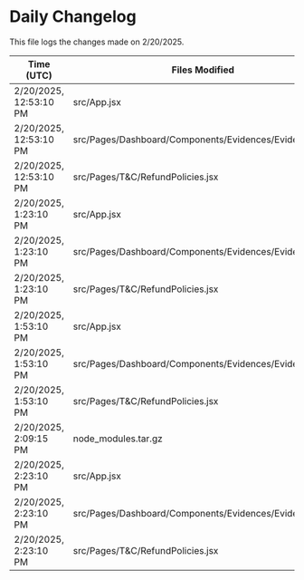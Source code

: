 # Daily Changelog

This file logs the changes made on 2/20/2025.

| Time (UTC)             | Files Modified                    | Changes (Addition/Deletion) |
|------------------------|-----------------------------------|-----------------------------|
| 2/20/2025, 12:53:10 PM | src/App.jsx | 3 Additions & 1 Deletions |
| 2/20/2025, 12:53:10 PM | src/Pages/Dashboard/Components/Evidences/Evidences.jsx | 23 Additions & 2 Deletions |
| 2/20/2025, 12:53:10 PM | src/Pages/T&C/RefundPolicies.jsx | 0 Additions & 0 Deletions |
| 2/20/2025, 1:23:10 PM | src/App.jsx | 3 Additions & 1 Deletions|
| 2/20/2025, 1:23:10 PM | src/Pages/Dashboard/Components/Evidences/Evidences.jsx | 23 Additions & 2 Deletions|
| 2/20/2025, 1:23:10 PM | src/Pages/T&C/RefundPolicies.jsx | 0 Additions & 0 Deletions|
| 2/20/2025, 1:53:10 PM | src/App.jsx | 3 Additions & 1 Deletions|
| 2/20/2025, 1:53:10 PM | src/Pages/Dashboard/Components/Evidences/Evidences.jsx | 23 Additions & 2 Deletions|
| 2/20/2025, 1:53:10 PM | src/Pages/T&C/RefundPolicies.jsx | 0 Additions & 0 Deletions|
| 2/20/2025, 2:09:15 PM | node_modules.tar.gz | 0 Additions & 0 Deletions|
| 2/20/2025, 2:23:10 PM | src/App.jsx | 3 Additions & 1 Deletions|
| 2/20/2025, 2:23:10 PM | src/Pages/Dashboard/Components/Evidences/Evidences.jsx | 23 Additions & 2 Deletions|
| 2/20/2025, 2:23:10 PM | src/Pages/T&C/RefundPolicies.jsx | 0 Additions & 0 Deletions|
